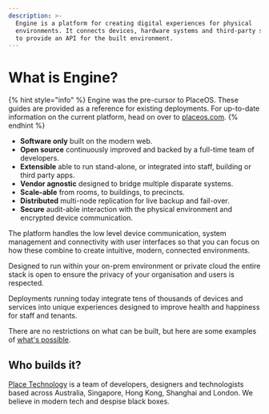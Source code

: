 ```yaml
---
description: >-
  Engine is a platform for creating digital experiences for physical
  environments. It connects devices, hardware systems and third-party software
  to provide an API for the built environment.
---
```


# What is Engine?

{% hint style="info" %}
Engine was the pre-cursor to PlaceOS. These guides are provided as a reference for existing deployments. For up-to-date information on the current platform, head on over to [placeos.com](https://placeos.com).
{% endhint %}

* **Software only** built on the modern web.
* **Open source** continuously improved and backed by a full-time team of developers.
* **Extensible** able to run stand-alone, or integrated into staff, building or third party apps.
* **Vendor agnostic** designed to bridge multiple disparate systems.
* **Scale-able** from rooms, to buildings, to precincts.
* **Distributed** multi-node replication for live backup and fail-over.
* **Secure** audit-able interaction with the physical environment and encrypted device communication.

The platform handles the low level device communication, system management and connectivity with user interfaces so that you can focus on how these combine to create intuitive, modern, connected environments.

Designed to run within your on-prem environment or private cloud the entire stack is open to ensure the privacy of your organisation and users is respected.

Deployments running today integrate tens of thousands of devices and services into unique experiences designed to improve health and happiness for staff and tenants.

There are no restrictions on what can be built, but here are some examples of [what's possible](https://acaprojects.com/#spotlight).

## Who builds it?

[Place Technology](https://place.technology) is a team of developers, designers and technologists based across Australia, Singapore, Hong Kong, Shanghai and London. We believe in modern tech and despise black boxes.

